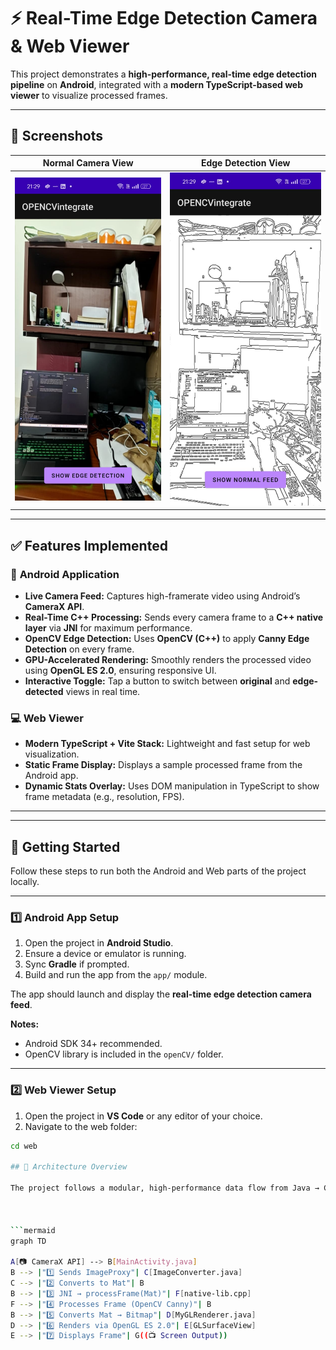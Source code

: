# ⚡ Real-Time Edge Detection Camera & Web Viewer

This project demonstrates a **high-performance, real-time edge detection pipeline** on **Android**, integrated with a **modern TypeScript-based web viewer** to visualize processed frames.

---

## 📸 Screenshots

| Normal Camera View | Edge Detection View |
| :----------------: | :-----------------: |
| ![Normal Camera Feed](screenshhots/edgecamerafeed.jpeg) | ![Edge Detection Feed](screenshhots/realcamerafeed.jpeg) |



---

## ✅ Features Implemented

### 📱 **Android Application**

- **Live Camera Feed:** Captures high-framerate video using Android’s **CameraX API**.
- **Real-Time C++ Processing:** Sends every camera frame to a **C++ native layer** via **JNI** for maximum performance.
- **OpenCV Edge Detection:** Uses **OpenCV (C++)** to apply **Canny Edge Detection** on every frame.
- **GPU-Accelerated Rendering:** Smoothly renders the processed video using **OpenGL ES 2.0**, ensuring responsive UI.
- **Interactive Toggle:** Tap a button to switch between **original** and **edge-detected** views in real time.

### 💻 **Web Viewer**

- **Modern TypeScript + Vite Stack:** Lightweight and fast setup for web visualization.
- **Static Frame Display:** Displays a sample processed frame from the Android app.
- **Dynamic Stats Overlay:** Uses DOM manipulation in TypeScript to show frame metadata (e.g., resolution, FPS).

---

---

## 🚀 Getting Started

Follow these steps to run both the Android and Web parts of the project locally.

---

### 1️⃣ Android App Setup

1. Open the project in **Android Studio**.
2. Ensure a device or emulator is running.
3. Sync **Gradle** if prompted.
4. Build and run the app from the `app/` module.

The app should launch and display the **real-time edge detection camera feed**.

**Notes:**
- Android SDK 34+ recommended.
- OpenCV library is included in the `openCV/` folder.

---

### 2️⃣ Web Viewer Setup

1. Open the project in **VS Code** or any editor of your choice.
2. Navigate to the web folder:

```bash
cd web

## 🧠 Architecture Overview

The project follows a modular, high-performance data flow from Java → C++ → OpenGL → Display.



```mermaid
graph TD

A[📷 CameraX API] --> B[MainActivity.java]
B --> |"1️⃣ Sends ImageProxy"| C[ImageConverter.java]
C --> |"2️⃣ Converts to Mat"| B
B --> |"3️⃣ JNI → processFrame(Mat)"| F[native-lib.cpp]
F --> |"4️⃣ Processes Frame (OpenCV Canny)"| B
B --> |"5️⃣ Converts Mat → Bitmap"| D[MyGLRenderer.java]
D --> |"6️⃣ Renders via OpenGL ES 2.0"| E[GLSurfaceView]
E --> |"7️⃣ Displays Frame"| G((📺 Screen Output))


